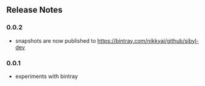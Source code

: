 ## Release Notes

### 0.0.2

- snapshots are now published to https://bintray.com/nikkyai/github/sibyl-dev

### 0.0.1

- experiments with bintray

